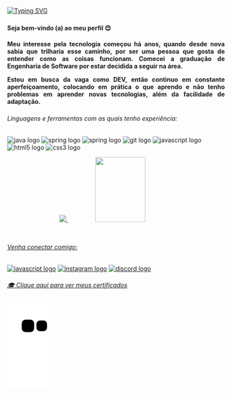
[![Typing SVG](https://readme-typing-svg.herokuapp.com/?color=F1C376&size=35&center=true&vCenter=true&width=1000&lines=Oi,+Eu+sou+a+Queren;Sejam+Bem+-+Vindos(as)!+:%29)](https://git.io/typing-svg)

###
<h4 align="left">Seja bem-vindo (a) ao meu perfil 😊 </h4>

<h4 align="justify"> Meu interesse pela tecnologia começou há anos, quando desde nova sabia que trilharia esse caminho, por ser uma pessoa que gosta de entender como as coisas funcionam. Comecei a graduação de Engenharia de Software por estar decidida a seguir na área.

Estou em busca da vaga como DEV, então continuo em constante aperfeiçoamento, colocando em prática o que aprendo e não tenho problemas em aprender novas tecnologias, além da facilidade de adaptação.

###

<h6 align="left">Linguagens e ferramentas com as quais tenho experiência:</h6>
<p align="left">
<img src="https://cdn.jsdelivr.net/gh/devicons/devicon/icons/java/java-original.svg" height="40" width="52" alt="java logo" />
<img src="https://cdn.jsdelivr.net/gh/devicons/devicon/icons/spring/spring-original.svg" height="40" width="52" alt="spring logo" />
<img src="https://cdn.jsdelivr.net/gh/devicons/devicon/icons/mysql/mysql-original-wordmark.svg" height="40" width="52" alt="spring logo" />

<img src="https://cdn.jsdelivr.net/gh/devicons/devicon/icons/git/git-original.svg" height="40" width="52" alt="git logo"  />   
<img src="https://cdn.jsdelivr.net/gh/devicons/devicon/icons/javascript/javascript-original.svg" height="40" width="52" alt="javascript logo"  />
<img src="https://cdn.jsdelivr.net/gh/devicons/devicon/icons/html5/html5-original.svg" height="40" width="52" alt="html5 logo"  />
<img src="https://cdn.jsdelivr.net/gh/devicons/devicon/icons/css3/css3-original.svg" height="40" width="52" alt="css3 logo"  />



                   
<div align="center">
<a href="https://github.com/QuerenFernandes">
<img height="150em" src="https://github-readme-stats.vercel.app/api?username=QuerenFernandes&show_icons=true&theme=dracula&include_all_commits=true&count_private=true"/>
<img height="150em" width="48%" src="https://github-readme-stats.vercel.app/api/top-langs/?username=QuerenFernandes&layout=compact&langs_count=7&theme=dracula"/>
</div>
<div style="display: inline_block"><br>
  
  ##
 
<h6 align="left">Venha conectar comigo:</h6>
  
<div align="left">
<a href="https://www.linkedin.com/in/queren-fernandes-b685321aa/" target="_blank"><img src="https://raw.githubusercontent.com/rahuldkjain/github-profile-readme-generator/master/src/images/icons/Social/linked-in-alt.svg" height="40" width="52" alt="javascript logo"  " width="56" height="40" alt="linkedin logo" target="_blank" /></a>
<a href="https://www.instagram.com/29queren.fernandes/" target="_blank"><img src="https://raw.githubusercontent.com/rahuldkjain/github-profile-readme-generator/master/src/images/icons/Social/instagram.svg" width="56" height="40" alt="instagram logo" target="_blank"></a>
<a href="https://discord.gg/Q3ySCBeA" target="_blank"><img src="https://raw.githubusercontent.com/rahuldkjain/github-profile-readme-generator/master/src/images/icons/Social/discord.svg" width="56" height="40" alt="discord logo" target="_blank"></a> 

     
<a href="https://github.com/QuerenFernandes/Certificates"><h6 align="left"> 🎓 Clique aqui para ver meus certificados</h6></a>

##
   
![Snake animation](https://github.com/QuerenFernandes/QuerenFernandes/blob/output/github-contribution-grid-snake.svg)

</div>
